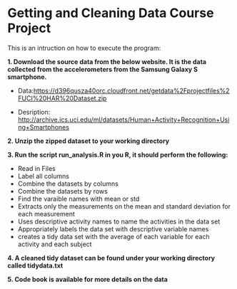 # Getting and Cleaning Data Course Project

This is an intruction on how to execute the program:

**1. Download the source data from the below website. It is the data collected from the accelerometers from the Samsung Galaxy S smartphone.**

* Data:https://d396qusza40orc.cloudfront.net/getdata%2Fprojectfiles%2FUCI%20HAR%20Dataset.zip 

* Desription: http://archive.ics.uci.edu/ml/datasets/Human+Activity+Recognition+Using+Smartphones

**2. Unzip the zipped dataset to your working directory**

**3. Run the script run_analysis.R in you R, it should perform the following:**

  * Read in Files
  * Label all columns
  * Combine the datasets by columns
  * Combine the datasets by rows
  * Find the varaible names with mean or std
  * Extracts only the measurements on the mean and standard deviation for each measurement
  * Uses descriptive activity names to name the activities in the data set
  * Appropriately labels the data set with descriptive variable names
  * creates a tidy data set with the average of each variable for each activity and each subject

**4. A cleaned tidy dataset can be found under your working directory called tidydata.txt**

**5. Code book is available for more details on the data**


